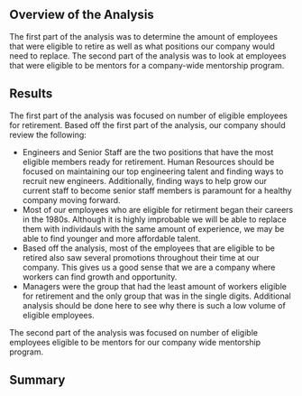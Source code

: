 ## Overview of the Analysis
The first part of the analysis was to determine the amount of employees that were eligible to retire as well as what positions our company would need to replace. The second part of the analysis was to look at employees that were eligible to be mentors for a company-wide mentorship program.

## Results
The first part of the analysis was focused on number of eligible employees for retirement. Based off the first part of the analysis, our company should review the following:

* Engineers and Senior Staff are the two positions that have the most eligible members ready for retirement. Human Resources should be focused on maintaining our top engineering talent and finding ways to recruit new engineers. Additionally, finding ways to help grow our current staff to become senior staff members is paramount for a healthy company moving forward.
* Most of our employees who are eligible for retirment began their careers in the 1980s. Although it is highly improbable we will be able to replace them with individauls with the same amount of experience, we may be able to find younger and more affordable talent.
* Based off the analysis, most of the employees that are eligible to be retired also saw several promotions throughout their time at our company. This gives us a good sense that we are a company where workers can find growth and opportunity.
* Managers were the group that had the least amount of workers eligible for retirement and the only group that was in the single digits. Additional analysis should be done here to see why there is such a low volume of eligible employees.

The second part of the analysis was focused on number of eligible employees eligible to be mentors for our company wide mentorship program. 
## Summary
